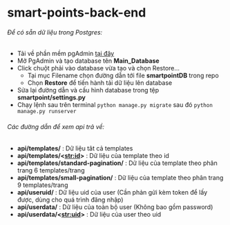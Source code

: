 # smart-points-back-end

###### Để có sẵn dữ liệu trong Postgres:
  - Tải về phần mềm pgAdmin [tại đây](https://www.pgadmin.org/download/)
  - Mở PgAdmin và tạo database tên **Main_Database**
  - Click chuột phải vào database vừa tạo và chọn Restore...
    + Tại mục Filename chọn đường dẫn tới file **smartpointDB** trong repo
    + Chọn **Restore** để tiến hành tải dữ liệu lên database
  - Sửa lại đường dẫn và cấu hình database trong tệp **smartpoint/settings.py**
  - Chạy lệnh sau trên terminal ```python manage.py migrate``` sau đó ```python manage.py runserver```  
  
###### Các đường dẫn để xem api trả về:
  -  **api/templates/** : Dữ liệu tât cả templates
  -  **api/templates/<<str:id>>** : Dữ liệu của template theo id
  -  **api/templates/standard-pagination/** : Dữ liệu của template theo phân trang 6 templates/trang
  -  **api/templates/small-pagination/** : Dữ liệu của template theo phân trang 9 templates/trang
  -  **api/useruid/** : Dữ liệu uid của user (Cần phản gửi kèm token để lấy được, dùng cho quá trình đăng nhập)
  -  **api/userdata/** : Dữ liệu của toàn bộ user (Không bao gồm password)
  -  **api/userdata/<<str:uid>>** : Dữ liệu của user theo uid
